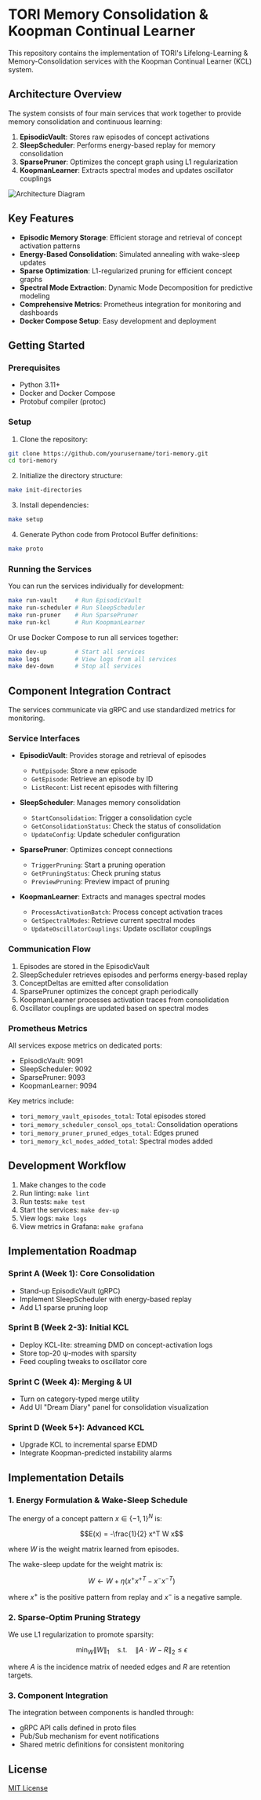 # TORI Memory Consolidation & Koopman Continual Learner

This repository contains the implementation of TORI's Lifelong-Learning & Memory-Consolidation services with the Koopman Continual Learner (KCL) system.

## Architecture Overview

The system consists of four main services that work together to provide memory consolidation and continuous learning:

1. **EpisodicVault**: Stores raw episodes of concept activations
2. **SleepScheduler**: Performs energy-based replay for memory consolidation
3. **SparsePruner**: Optimizes the concept graph using L1 regularization
4. **KoopmanLearner**: Extracts spectral modes and updates oscillator couplings

![Architecture Diagram](docs/architecture.png)

## Key Features

- **Episodic Memory Storage**: Efficient storage and retrieval of concept activation patterns
- **Energy-Based Consolidation**: Simulated annealing with wake-sleep updates
- **Sparse Optimization**: L1-regularized pruning for efficient concept graphs
- **Spectral Mode Extraction**: Dynamic Mode Decomposition for predictive modeling
- **Comprehensive Metrics**: Prometheus integration for monitoring and dashboards
- **Docker Compose Setup**: Easy development and deployment

## Getting Started

### Prerequisites

- Python 3.11+
- Docker and Docker Compose
- Protobuf compiler (protoc)

### Setup

1. Clone the repository:

```bash
git clone https://github.com/yourusername/tori-memory.git
cd tori-memory
```

2. Initialize the directory structure:

```bash
make init-directories
```

3. Install dependencies:

```bash
make setup
```

4. Generate Python code from Protocol Buffer definitions:

```bash
make proto
```

### Running the Services

You can run the services individually for development:

```bash
make run-vault     # Run EpisodicVault
make run-scheduler # Run SleepScheduler
make run-pruner    # Run SparsePruner
make run-kcl       # Run KoopmanLearner
```

Or use Docker Compose to run all services together:

```bash
make dev-up        # Start all services
make logs          # View logs from all services
make dev-down      # Stop all services
```

## Component Integration Contract

The services communicate via gRPC and use standardized metrics for monitoring.

### Service Interfaces

- **EpisodicVault**: Provides storage and retrieval of episodes
  - `PutEpisode`: Store a new episode
  - `GetEpisode`: Retrieve an episode by ID
  - `ListRecent`: List recent episodes with filtering

- **SleepScheduler**: Manages memory consolidation
  - `StartConsolidation`: Trigger a consolidation cycle
  - `GetConsolidationStatus`: Check the status of consolidation
  - `UpdateConfig`: Update scheduler configuration

- **SparsePruner**: Optimizes concept connections
  - `TriggerPruning`: Start a pruning operation
  - `GetPruningStatus`: Check pruning status
  - `PreviewPruning`: Preview impact of pruning

- **KoopmanLearner**: Extracts and manages spectral modes
  - `ProcessActivationBatch`: Process concept activation traces
  - `GetSpectralModes`: Retrieve current spectral modes
  - `UpdateOscillatorCouplings`: Update oscillator couplings

### Communication Flow

1. Episodes are stored in the EpisodicVault
2. SleepScheduler retrieves episodes and performs energy-based replay
3. ConceptDeltas are emitted after consolidation
4. SparsePruner optimizes the concept graph periodically
5. KoopmanLearner processes activation traces from consolidation
6. Oscillator couplings are updated based on spectral modes

### Prometheus Metrics

All services expose metrics on dedicated ports:
- EpisodicVault: 9091
- SleepScheduler: 9092
- SparsePruner: 9093
- KoopmanLearner: 9094

Key metrics include:
- `tori_memory_vault_episodes_total`: Total episodes stored
- `tori_memory_scheduler_consol_ops_total`: Consolidation operations
- `tori_memory_pruner_pruned_edges_total`: Edges pruned
- `tori_memory_kcl_modes_added_total`: Spectral modes added

## Development Workflow

1. Make changes to the code
2. Run linting: `make lint`
3. Run tests: `make test`
4. Start the services: `make dev-up`
5. View logs: `make logs`
6. View metrics in Grafana: `make grafana`

## Implementation Roadmap

### Sprint A (Week 1): Core Consolidation

- Stand-up EpisodicVault (gRPC)
- Implement SleepScheduler with energy-based replay
- Add L1 sparse pruning loop

### Sprint B (Week 2-3): Initial KCL

- Deploy KCL-lite: streaming DMD on concept-activation logs
- Store top-20 ψ-modes with sparsity
- Feed coupling tweaks to oscillator core

### Sprint C (Week 4): Merging & UI

- Turn on category-typed merge utility
- Add UI "Dream Diary" panel for consolidation visualization

### Sprint D (Week 5+): Advanced KCL

- Upgrade KCL to incremental sparse EDMD
- Integrate Koopman-predicted instability alarms

## Implementation Details

### 1. Energy Formulation & Wake-Sleep Schedule

The energy of a concept pattern $x \in \{-1,1\}^N$ is:

$$E(x) = -\frac{1}{2} x^T W x$$

where $W$ is the weight matrix learned from episodes.

The wake-sleep update for the weight matrix is:

$$W \leftarrow W + \eta(x^+ {x^+}^T - x^- {x^-}^T)$$

where $x^+$ is the positive pattern from replay and $x^-$ is a negative sample.

### 2. Sparse-Optim Pruning Strategy

We use L1 regularization to promote sparsity:

$$\min_W \|W\|_1 \quad \text{s.t.} \quad \|A \cdot W - R\|_2 \leq \epsilon$$

where $A$ is the incidence matrix of needed edges and $R$ are retention targets.

### 3. Component Integration

The integration between components is handled through:
- gRPC API calls defined in proto files
- Pub/Sub mechanism for event notifications
- Shared metric definitions for consistent monitoring

## License

[MIT License](LICENSE)
